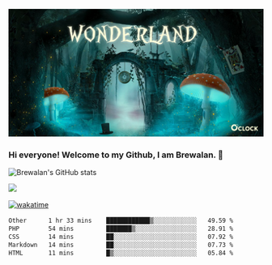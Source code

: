 
![Cover](https://github.com/Brewalan74/Brewalan74/blob/master/img/cover.jpeg)

### Hi everyone! Welcome to my Github, I am Brewalan. 👋

![Brewalan's GitHub stats](https://github-readme-stats.vercel.app/api?username=Brewalan74&theme=merko&show_icons=true&&count_private=true&include_all_commits=true)

<img align="rigth" src="https://github-readme-stats.vercel.app/api/top-langs/?username=Brewalan74&layout=compact&theme=merko" height=235 />

[![wakatime](https://wakatime.com/badge/user/2f1cc193-a445-42bd-8c55-7b5ab93f0467.svg)](https://wakatime.com/@2f1cc193-a445-42bd-8c55-7b5ab93f0467)

<!--START_SECTION:waka-->
```text
Other      1 hr 33 mins    ████████████▒░░░░░░░░░░░░   49.59 % 
PHP        54 mins         ███████▒░░░░░░░░░░░░░░░░░   28.91 % 
CSS        14 mins         ██░░░░░░░░░░░░░░░░░░░░░░░   07.92 % 
Markdown   14 mins         ██░░░░░░░░░░░░░░░░░░░░░░░   07.73 % 
HTML       11 mins         █▒░░░░░░░░░░░░░░░░░░░░░░░   05.84 % 
```
<!--END_SECTION:waka-->


<!--
**Brewalan74/Brewalan74** is a ✨ _special_ ✨ repository because its `README.md` (this file) appears on your GitHub profile.

Here are some ideas to get you started:

- 🔭 I’m currently working on ...
- 🌱 I’m currently learning ...
- 👯 I’m looking to collaborate on ...
- 🤔 I’m looking for help with ...
- 💬 Ask me about ...
- 📫 How to reach me: ...
- 😄 Pronouns: ...
- ⚡ Fun fact: ...
-->
